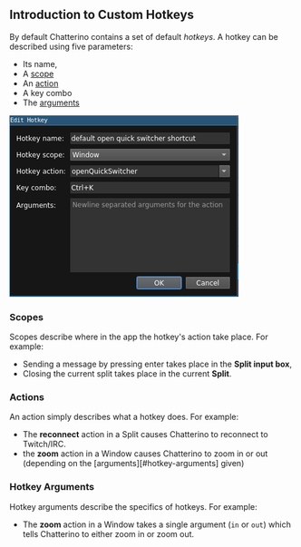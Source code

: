 ## Introduction to Custom Hotkeys

By default Chatterino contains a set of default *hotkeys*. A hotkey can be described using five parameters:

- Its name,
- A [scope](#scopes)
- An [action](#actions)
- A key combo
- The [arguments](#arguments)

![Open quick switcher hotkey being edited](images/hotkeys/Editing.png)

### Scopes

Scopes describe where in the app the hotkey's action take place. For example:

- Sending a message by pressing enter takes place in the **Split input box**,
- Closing the current split takes place in the current **Split**.

### Actions

An action simply describes what a hotkey does. For example:

- The **reconnect** action in a Split causes Chatterino to reconnect to Twitch/IRC.
- the **zoom** action in a Window causes Chatterino to zoom in or out (depending on the [arguments][#hotkey-arguments] given)

### Hotkey Arguments

Hotkey arguments describe the specifics of hotkeys. For example:

- The **zoom** action in a Window takes a single argument (`in` or `out`) which tells Chatterino to either zoom in or zoom out.
